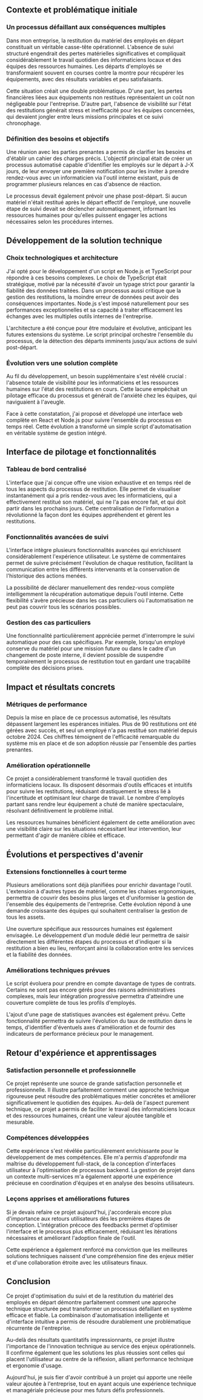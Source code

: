 ## Contexte et problématique initiale

### Un processus défaillant aux conséquences multiples

Dans mon entreprise, la restitution du matériel des employés en départ constituait un véritable casse-tête opérationnel. L'absence de suivi structuré engendrait des pertes matérielles significatives et compliquait considérablement le travail quotidien des informaticiens locaux et des équipes des ressources humaines. Les départs d'employés se transformaient souvent en courses contre la montre pour récupérer les équipements, avec des résultats variables et peu satisfaisants.

Cette situation créait une double problématique. D'une part, les pertes financières liées aux équipements non restitués représentaient un coût non négligeable pour l'entreprise. D'autre part, l'absence de visibilité sur l'état des restitutions générait stress et inefficacité pour les équipes concernées, qui devaient jongler entre leurs missions principales et ce suivi chronophage.

### Définition des besoins et objectifs

Une réunion avec les parties prenantes a permis de clarifier les besoins et d'établir un cahier des charges précis. L'objectif principal était de créer un processus automatisé capable d'identifier les employés sur le départ à J-X jours, de leur envoyer une première notification pour les inviter à prendre rendez-vous avec un informaticien via l'outil interne existant, puis de programmer plusieurs relances en cas d'absence de réaction.

Le processus devait également prévoir une phase post-départ. Si aucun matériel n'était restitué après le départ effectif de l'employé, une nouvelle étape de suivi devait se déclencher automatiquement, informant les ressources humaines pour qu'elles puissent engager les actions nécessaires selon les procédures internes.

## Développement de la solution technique

### Choix technologiques et architecture

J'ai opté pour le développement d'un script en Node.js et TypeScript pour répondre à ces besoins complexes. Le choix de TypeScript était stratégique, motivé par la nécessité d'avoir un typage strict pour garantir la fiabilité des données traitées. Dans un processus aussi critique que la gestion des restitutions, la moindre erreur de données peut avoir des conséquences importantes. Node.js s'est imposé naturellement pour ses performances exceptionnelles et sa capacité à traiter efficacement les échanges avec les multiples outils internes de l'entreprise.

L'architecture a été conçue pour être modulaire et évolutive, anticipant les futures extensions du système. Le script principal orchestre l'ensemble du processus, de la détection des départs imminents jusqu'aux actions de suivi post-départ.

### Évolution vers une solution complète

Au fil du développement, un besoin supplémentaire s'est révélé crucial : l'absence totale de visibilité pour les informaticiens et les ressources humaines sur l'état des restitutions en cours. Cette lacune empêchait un pilotage efficace du processus et générait de l'anxiété chez les équipes, qui naviguaient à l'aveugle.

Face à cette constatation, j'ai proposé et développé une interface web complète en React et Node.js pour suivre l'ensemble du processus en temps réel. Cette évolution a transformé un simple script d'automatisation en véritable système de gestion intégré.

## Interface de pilotage et fonctionnalités

### Tableau de bord centralisé

L'interface que j'ai conçue offre une vision exhaustive et en temps réel de tous les aspects du processus de restitution. Elle permet de visualiser instantanément qui a pris rendez-vous avec les informaticiens, qui a effectivement restitué son matériel, qui ne l'a pas encore fait, et qui doit partir dans les prochains jours. Cette centralisation de l'information a révolutionné la façon dont les équipes appréhendent et gèrent les restitutions.

### Fonctionnalités avancées de suivi

L'interface intègre plusieurs fonctionnalités avancées qui enrichissent considérablement l'expérience utilisateur. Le système de commentaires permet de suivre précisément l'évolution de chaque restitution, facilitant la communication entre les différents intervenants et la conservation de l'historique des actions menées.

La possibilité de déclarer manuellement des rendez-vous complète intelligemment la récupération automatique depuis l'outil interne. Cette flexibilité s'avère précieuse dans les cas particuliers où l'automatisation ne peut pas couvrir tous les scénarios possibles.

### Gestion des cas particuliers

Une fonctionnalité particulièrement appréciée permet d'interrompre le suivi automatique pour des cas spécifiques. Par exemple, lorsqu'un employé conserve du matériel pour une mission future ou dans le cadre d'un changement de poste interne, il devient possible de suspendre temporairement le processus de restitution tout en gardant une traçabilité complète des décisions prises.

## Impact et résultats concrets

### Métriques de performance

Depuis la mise en place de ce processus automatisé, les résultats dépassent largement les espérances initiales. Plus de 90 restitutions ont été gérées avec succès, et seul un employé n'a pas restitué son matériel depuis octobre 2024. Ces chiffres témoignent de l'efficacité remarquable du système mis en place et de son adoption réussie par l'ensemble des parties prenantes.

### Amélioration opérationnelle

Ce projet a considérablement transformé le travail quotidien des informaticiens locaux. Ils disposent désormais d'outils efficaces et intuitifs pour suivre les restitutions, réduisant drastiquement le stress lié à l'incertitude et optimisant leur charge de travail. Le nombre d'employés partant sans rendre leur équipement a chuté de manière spectaculaire, résolvant définitivement le problème initial.

Les ressources humaines bénéficient également de cette amélioration avec une visibilité claire sur les situations nécessitant leur intervention, leur permettant d'agir de manière ciblée et efficace.

## Évolutions et perspectives d'avenir

### Extensions fonctionnelles à court terme

Plusieurs améliorations sont déjà planifiées pour enrichir davantage l'outil. L'extension à d'autres types de matériel, comme les chaises ergonomiques, permettra de couvrir des besoins plus larges et d'uniformiser la gestion de l'ensemble des équipements de l'entreprise. Cette évolution répond à une demande croissante des équipes qui souhaitent centraliser la gestion de tous les assets.

Une ouverture spécifique aux ressources humaines est également envisagée. Le développement d'un module dédié leur permettra de saisir directement les différentes étapes du processus et d'indiquer si la restitution a bien eu lieu, renforçant ainsi la collaboration entre les services et la fiabilité des données.

### Améliorations techniques prévues

Le script évoluera pour prendre en compte davantage de types de contrats. Certains ne sont pas encore gérés pour des raisons administratives complexes, mais leur intégration progressive permettra d'atteindre une couverture complète de tous les profils d'employés.

L'ajout d'une page de statistiques avancées est également prévu. Cette fonctionnalité permettra de suivre l'évolution du taux de restitution dans le temps, d'identifier d'éventuels axes d'amélioration et de fournir des indicateurs de performance précieux pour le management.

## Retour d'expérience et apprentissages

### Satisfaction personnelle et professionnelle

Ce projet représente une source de grande satisfaction personnelle et professionnelle. Il illustre parfaitement comment une approche technique rigoureuse peut résoudre des problématiques métier concrètes et améliorer significativement le quotidien des équipes. Au-delà de l'aspect purement technique, ce projet a permis de faciliter le travail des informaticiens locaux et des ressources humaines, créant une valeur ajoutée tangible et mesurable.

### Compétences développées

Cette expérience s'est révélée particulièrement enrichissante pour le développement de mes compétences. Elle m'a permis d'approfondir ma maîtrise du développement full-stack, de la conception d'interfaces utilisateur à l'optimisation de processus backend. La gestion de projet dans un contexte multi-services m'a également apporté une expérience précieuse en coordination d'équipes et en analyse des besoins utilisateurs.

### Leçons apprises et améliorations futures

Si je devais refaire ce projet aujourd'hui, j'accorderais encore plus d'importance aux retours utilisateurs dès les premières étapes de conception. L'intégration précoce des feedbacks permet d'optimiser l'interface et le processus plus efficacement, réduisant les itérations nécessaires et améliorant l'adoption finale de l'outil.

Cette expérience a également renforcé ma conviction que les meilleures solutions techniques naissent d'une compréhension fine des enjeux métier et d'une collaboration étroite avec les utilisateurs finaux.

## Conclusion

Ce projet d'optimisation du suivi et de la restitution du matériel des employés en départ démontre parfaitement comment une approche technique structurée peut transformer un processus défaillant en système efficace et fiable. La combinaison d'automatisation intelligente et d'interface intuitive a permis de résoudre durablement une problématique récurrente de l'entreprise.

Au-delà des résultats quantitatifs impressionnants, ce projet illustre l'importance de l'innovation technique au service des enjeux opérationnels. Il confirme également que les solutions les plus réussies sont celles qui placent l'utilisateur au centre de la réflexion, alliant performance technique et ergonomie d'usage.

Aujourd'hui, je suis fier d'avoir contribué à un projet qui apporte une réelle valeur ajoutée à l'entreprise, tout en ayant acquis une expérience technique et managériale précieuse pour mes futurs défis professionnels.